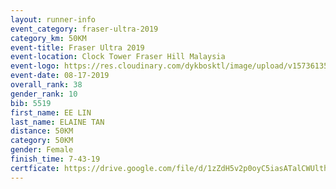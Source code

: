 ```yaml
---
layout: runner-info 
event_category: fraser-ultra-2019 
category_km: 50KM 
event-title: Fraser Ultra 2019 
event-location: Clock Tower Fraser Hill Malaysia 
event-logo: https://res.cloudinary.com/dykbosktl/image/upload/v1573613535/Logo/logo_mfst7w.jpg
event-date: 08-17-2019 
overall_rank: 38
gender_rank: 10
bib: 5519
first_name: EE LIN
last_name: ELAINE TAN
distance: 50KM
category: 50KM
gender: Female
finish_time: 7-43-19
certficate: https://drive.google.com/file/d/1zZdH5v2p0oyC5iasATalCWUlthw5WVAA/view?usp=sharing
---
```

